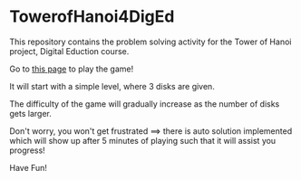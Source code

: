 # TowerofHanoi4DigEd

This repository contains the problem solving activity for the Tower of Hanoi project, Digital Eduction course.

Go to [this page](https://yirencao.github.io/TowerofHanoi4DigEd/) to play the game!

It will start with a simple level, where 3 disks are given.

The difficulty of the game will gradually increase as the number of disks gets larger.



Don't worry, you won't get frustrated ==> there is auto solution implemented which will show up after 5 minutes of playing such that it will assist you progress!

Have Fun!

